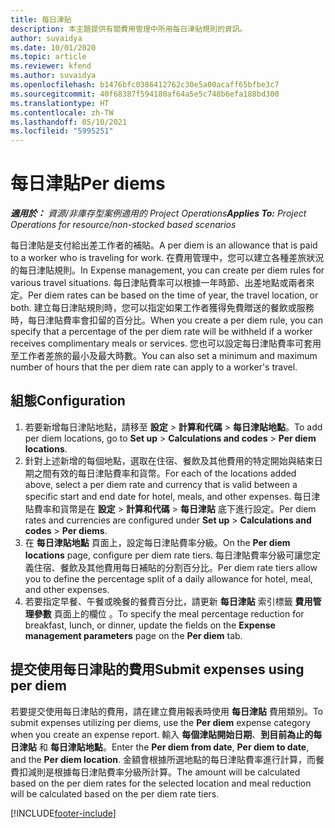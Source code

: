 ```yaml
---
title: 每日津貼
description: 本主題提供有關費用管理中所用每日津貼規則的資訊。
author: suvaidya
ms.date: 10/01/2020
ms.topic: article
ms.reviewer: kfend
ms.author: suvaidya
ms.openlocfilehash: b1476bfc0386412762c30e5a00acaff65bfbe3c7
ms.sourcegitcommit: 40f68387f594180af64a5e5c748b6efa188bd300
ms.translationtype: HT
ms.contentlocale: zh-TW
ms.lasthandoff: 05/10/2021
ms.locfileid: "5995251"
---
```

# <a name="per-diems"></a><span data-ttu-id="8b4cc-103">每日津貼</span><span class="sxs-lookup"><span data-stu-id="8b4cc-103">Per diems</span></span>

<span data-ttu-id="8b4cc-104">_**適用於：** 資源/非庫存型案例適用的 Project Operations_</span><span class="sxs-lookup"><span data-stu-id="8b4cc-104">_**Applies To:** Project Operations for resource/non-stocked based scenarios_</span></span>


<span data-ttu-id="8b4cc-105">每日津貼是支付給出差工作者的補貼。</span><span class="sxs-lookup"><span data-stu-id="8b4cc-105">A per diem is an allowance that is paid to a worker who is traveling for work.</span></span> <span data-ttu-id="8b4cc-106">在費用管理中，您可以建立各種差旅狀況的每日津貼規則。</span><span class="sxs-lookup"><span data-stu-id="8b4cc-106">In Expense management, you can create per diem rules for  various travel situations.</span></span> <span data-ttu-id="8b4cc-107">每日津貼費率可以根據一年時節、出差地點或兩者來定。</span><span class="sxs-lookup"><span data-stu-id="8b4cc-107">Per diem rates can be based on the time of year, the travel location, or both.</span></span> <span data-ttu-id="8b4cc-108">建立每日津貼規則時，您可以指定如果工作者獲得免費贈送的餐飲或服務時，每日津貼費率會扣留的百分比。</span><span class="sxs-lookup"><span data-stu-id="8b4cc-108">When you create a per diem  rule, you can specify that a percentage of the per diem rate will be withheld if a worker receives complimentary meals or services.</span></span> <span data-ttu-id="8b4cc-109">您也可以設定每日津貼費率可套用至工作者差旅的最小及最大時數。</span><span class="sxs-lookup"><span data-stu-id="8b4cc-109">You can also set a minimum and maximum number of hours that the per diem rate can apply to a worker's travel.</span></span>

## <a name="configuration"></a><span data-ttu-id="8b4cc-110">組態</span><span class="sxs-lookup"><span data-stu-id="8b4cc-110">Configuration</span></span> 

1. <span data-ttu-id="8b4cc-111">若要新增每日津貼地點，請移至 **設定** > **計算和代碼** > **每日津貼地點**。</span><span class="sxs-lookup"><span data-stu-id="8b4cc-111">To add per diem locations, go to **Set up** > **Calculations and codes** > **Per diem locations**.</span></span>
2. <span data-ttu-id="8b4cc-112">針對上述新增的每個地點，選取在住宿、餐飲及其他費用的特定開始與結束日期之間有效的每日津貼費率和貨幣。</span><span class="sxs-lookup"><span data-stu-id="8b4cc-112">For each of the locations added above, select a per diem rate and currency that is valid between a specific start and end date for hotel, meals, and other expenses.</span></span> <span data-ttu-id="8b4cc-113">每日津貼費率和貨幣是在 **設定** > **計算和代碼** > **每日津貼** 底下進行設定。</span><span class="sxs-lookup"><span data-stu-id="8b4cc-113">Per diem rates and currencies are configured under **Set up** > **Calculations and codes** > **Per diems**.</span></span>
3. <span data-ttu-id="8b4cc-114">在 **每日津貼地點** 頁面上，設定每日津貼費率分級。</span><span class="sxs-lookup"><span data-stu-id="8b4cc-114">On the **Per diem locations** page, configure per diem rate tiers.</span></span> <span data-ttu-id="8b4cc-115">每日津貼費率分級可讓您定義住宿、餐飲及其他費用每日補貼的分割百分比。</span><span class="sxs-lookup"><span data-stu-id="8b4cc-115">Per diem rate tiers allow you to define the percentage split of a daily allowance for hotel, meal, and other expenses.</span></span> 
4. <span data-ttu-id="8b4cc-116">若要指定早餐、午餐或晚餐的餐費百分比，請更新 **每日津貼** 索引標籤 **費用管理參數** 頁面上的欄位 。</span><span class="sxs-lookup"><span data-stu-id="8b4cc-116">To specify the meal percentage reduction for breakfast, lunch, or dinner, update the fields on the **Expense management parameters** page on the **Per diem** tab.</span></span> 
    
## <a name="submit-expenses-using-per-diem"></a><span data-ttu-id="8b4cc-117">提交使用每日津貼的費用</span><span class="sxs-lookup"><span data-stu-id="8b4cc-117">Submit expenses using per diem</span></span>
<span data-ttu-id="8b4cc-118">若要提交使用每日津貼的費用，請在建立費用報表時使用 **每日津貼** 費用類別。</span><span class="sxs-lookup"><span data-stu-id="8b4cc-118">To submit expenses utilizing per diems, use the **Per diem** expense category when you create an expense report.</span></span> <span data-ttu-id="8b4cc-119">輸入 **每個津貼開始日期**、**到目前為止的每日津貼** 和 **每日津貼地點**。</span><span class="sxs-lookup"><span data-stu-id="8b4cc-119">Enter the **Per diem from date**, **Per diem to date**,  and the **Per diem location**.</span></span> <span data-ttu-id="8b4cc-120">金額會根據所選地點的每日津貼費率進行計算，而餐費扣減則是根據每日津貼費率分級所計算。</span><span class="sxs-lookup"><span data-stu-id="8b4cc-120">The amount will be calculated based on the per diem rates for the selected location and meal reduction will be calculated based on the per diem rate tiers.</span></span>


[!INCLUDE[footer-include](../includes/footer-banner.md)]